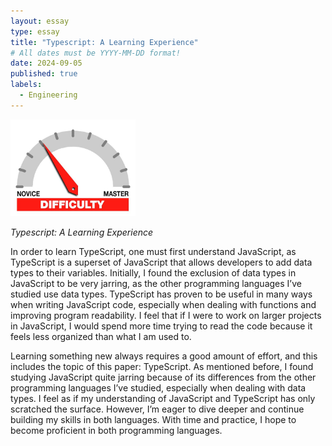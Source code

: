 ```yaml
---
layout: essay
type: essay
title: "Typescript: A Learning Experience"
# All dates must be YYYY-MM-DD format!
date: 2024-09-05
published: true
labels:
  - Engineering
---
```


<img width="200px" class="rounded float-start pe-4" src="../img/difficulty/degree_difficulty.jpg">

*Typescript: A Learning Experience*

  In order to learn TypeScript, one must first understand JavaScript, as TypeScript is a superset of JavaScript that allows developers to add data types to their variables. Initially, I found the exclusion of data types in JavaScript to be very jarring, as the other programming languages I’ve studied use data types. TypeScript has proven to be useful in many ways when writing JavaScript code, especially when dealing with functions and improving program readability. I feel that if I were to work on larger projects in JavaScript, I would spend more time trying to read the code because it feels less organized than what I am used to.
  
  Learning something new always requires a good amount of effort, and this includes the topic of this paper: TypeScript. As mentioned before, I found studying JavaScript quite jarring because of its differences from the other programming languages I’ve studied, especially when dealing with data types. I feel as if my understanding of JavaScript and TypeScript has only scratched the surface. However, I’m eager to dive deeper and continue building my skills in both languages. With time and practice, I hope to become proficient in both programming languages.
